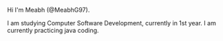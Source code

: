Hi I'm Meabh (@MeabhG97).

I am studying Computer Software Development, currently in 1st year.
I am currently practicing java coding.
